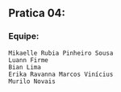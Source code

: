 ## Pratica 04:

### Equipe:
    Mikaelle Rubia Pinheiro Sousa
    Luann Firme
    Bian Lima
    Erika Ravanna Marcos Vinícius
    Murilo Novais
